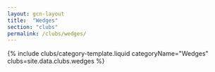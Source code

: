 ```yaml
---
layout: gcn-layout
title:  "Wedges"
section: "clubs"
permalink: /clubs/wedges/
---
```


{% include clubs/category-template.liquid categoryName="Wedges" clubs=site.data.clubs.wedges %}
